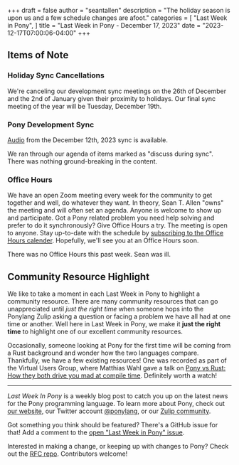 +++
draft = false
author = "seantallen"
description = "The holiday season is upon us and a few schedule changes are afoot."
categories = [
    "Last Week in Pony",
]
title = "Last Week in Pony - December 17, 2023"
date = "2023-12-17T07:00:06-04:00"
+++

## Items of Note

### Holiday Sync Cancellations

We're canceling our development sync meetings on the 26th of December and the 2nd of January given their proximity to holidays. Our final sync meeting of the year will be Tuesday, December 19th.

### Pony Development Sync

[Audio](https://sync-recordings.ponylang.io/r/2023_12_12.m4a) from the December 12th, 2023 sync is available.

We ran through our agenda of items marked as "discuss during sync". There was nothing ground-breaking in the content.

### Office Hours

We have an open Zoom meeting every week for the community to get together and well, do whatever they want. In theory, Sean T. Allen "owns" the meeting and will often set an agenda. Anyone is welcome to show up and participate. Got a Pony related problem you need help solving and prefer to do it synchronously? Give Office Hours a try. The meeting is open to anyone. Stay up-to-date with the schedule by [subscribing to the Office Hours calender](https://calendar.google.com/calendar/ical/4465e68ae24131ae00461a40893f2637a2c9ac510e311a44ff78680e2f183ce3%40group.calendar.google.com/public/basic.ics). Hopefully, we'll see you at an Office Hours soon.

There was no Office Hours this past week. Sean was ill.

## Community Resource Highlight

We like to take a moment in each Last Week in Pony to highlight a community resource. There are many community resources that can go unappreciated until _just the right time_ when someone hops into the Ponylang Zulip asking a question or facing a problem we have all had at one time or another. Well here in Last Week in Pony, we make it **just the right time** to highlight one of our excellent community resources.

Occasionally, someone looking at Pony for the first time will be coming from a Rust background and wonder how the two languages compare. Thankfully, we have a few existing resources! One was recorded as part of the Virtual Users Group, where Matthias Wahl gave a talk on [Pony vs Rust: How they both drive you mad at compile time](https://vimeo.com/574893226). Definitely worth a watch!

---

_Last Week In Pony_ is a weekly blog post to catch you up on the latest news for the Pony programming language. To learn more about Pony, check out [our website](https://ponylang.io), our Twitter account [@ponylang](https://twitter.com/ponylang), or our [Zulip community](https://ponylang.zulipchat.com).

Got something you think should be featured? There's a GitHub issue for that! Add a comment to the [open "Last Week in Pony" issue](https://github.com/ponylang/ponylang.github.io/issues?q=is%3Aissue+is%3Aopen+label%3Alast-week-in-pony).

Interested in making a change, or keeping up with changes to Pony? Check out the [RFC repo](https://github.com/ponylang/rfcs). Contributors welcome!
